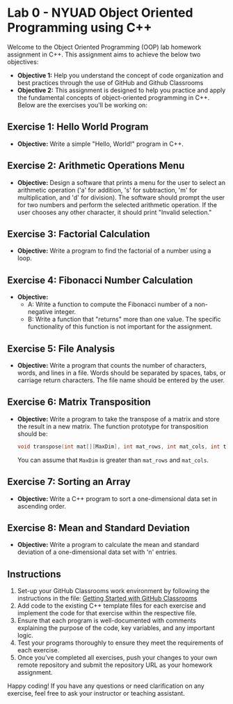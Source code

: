 # Lab 0 - NYUAD Object Oriented Programming using C++

Welcome to the Object Oriented Programming (OOP) lab homework assignment in C++. This assignment aims to achieve the below two objectives:
- **Objective 1:** Help you understand the concept of code organization and best practices through the use of GitHub and Github Classrooms
- **Objective 2:** This assignment is designed to help you practice and apply the fundamental concepts of object-oriented programming in C++. Below are the exercises you'll be working on:

## Exercise 1: Hello World Program

- **Objective:** Write a simple "Hello, World!" program in C++.

## Exercise 2: Arithmetic Operations Menu

- **Objective:** Design a software that prints a menu for the user to select an arithmetic operation ('a' for addition, 's' for subtraction, 'm' for multiplication, and 'd' for division). The software should prompt the user for two numbers and perform the selected arithmetic operation. If the user chooses any other character, it should print "Invalid selection."

## Exercise 3: Factorial Calculation

- **Objective:** Write a program to find the factorial of a number using a loop.

## Exercise 4: Fibonacci Number Calculation

- **Objective:** 
  - A: Write a function to compute the Fibonacci number of a non-negative integer.
  - B: Write a function that "returns" more than one value. The specific functionality of this function is not important for the assignment.

## Exercise 5: File Analysis

- **Objective:** Write a program that counts the number of characters, words, and lines in a file. Words should be separated by spaces, tabs, or carriage return characters. The file name should be entered by the user.

## Exercise 6: Matrix Transposition

- **Objective:** Write a program to take the transpose of a matrix and store the result in a new matrix. The function prototype for transposition should be:

  ```cpp
  void transpose(int mat[][MaxDim], int mat_rows, int mat_cols, int transpose[][MaxDim])
  ```
  You can assume that `MaxDim` is greater than `mat_rows` and `mat_cols`.

## Exercise 7: Sorting an Array

- **Objective:** Write a C++ program to sort a one-dimensional data set in ascending order.

## Exercise 8: Mean and Standard Deviation

- **Objective:** Write a program to calculate the mean and standard deviation of a one-dimensional data set with 'n' entries.

## Instructions

1. Set-up your GitHub Classrooms work environment by following the instructions in the file: [Getting Started with GitHub Classrooms](https://github.com/OOP-NYUAD/Lab-0-Templates/blob/main/Getting%20Started%20with%20GitHub%20Classrooms.pdf) 
2. Add code to the existing C++ template files for each exercise and implement the code for that exercise within the respective file.
3. Ensure that each program is well-documented with comments explaining the purpose of the code, key variables, and any important logic.
4. Test your programs thoroughly to ensure they meet the requirements of each exercise.
5. Once you've completed all exercises, push your changes to your own remote repository and submit the repository URL as your homework assignment.

Happy coding! If you have any questions or need clarification on any exercise, feel free to ask your instructor or teaching assistant.
